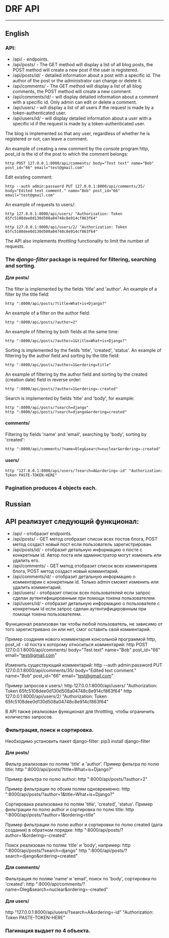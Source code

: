 # DRF API
---

## English

### API:

* /api/ - endpoints.
* /api/posts/ - The GET method will display a list of all blog posts, the POST method will create a new post if the user is registered.
* /api/posts/id/ - detailed information about a post with a specific id. The author of the post or the administrator can change or delete it.
* /api/comments/ - The GET method will display a list of all blog comments, the POST method will create a new comment.
* /api/comments/id/ - will display detailed information about a comment with a specific id. Only admin can edit or delete a comment.
* /api/users/ - will display a list of all users if the request is made by a token-authenticated user.
* /api/users/id/ - will display detailed information about a user with a specific id if the request is made by a token-authenticated user.

The blog is implemented so that any user, regardless of whether he is registered or not, can leave a comment.

An example of creating a new comment by the console program http, post_id is the id of the post to which the comment belongs:

```
http POST 127.0.0.1:8000/api/comments/ body="Test text" name="Bob" post_id="66" email="test@gmail.com"
```

Edit existing comment:

```
http --auth admin:password PUT 127.0.0.1:8000/api/comments/35/ body="Edited text comment." name="Bob" post_id="66" email="test@gmail.com"
```

An example of requests to users/:

```
http 127.0.0.1:8000/api/users/ "Authorization: Token 65fc5108dee0d130d508a04748c8e914cf863f64"
```

```
http 127.0.0.1:8000/api/users/2/ "Authorization: Token 65fc5108dee0d130d508a04748c8e914cf863f64"
```

The API also implements *throttling* functionality to limit the number of requests.

### The *django-filter* package is required for filtering, searching and sorting.

#### Для posts/

The filter is implemented by the fields 'title' and 'author'.
An example of a filter by the title field:

```
http ":8000/api/posts/?title=What+is+Django?"
```

An example of a filter on the author field:

```
http ":8000/api/posts/?author=2"
```

An example of filtering by both fields at the same time:

```
http ":8000/api/posts/?author=1&title=What+is+Django?"
```

Sorting is implemented by the fields 'title', 'created', 'status'.
An example of filtering by the author field and sorting by the title field:

```
http ":8000/api/posts/?author=1&ordering=title"
```

An example of filtering by the author field and sorting by the created (creation date) field in reverse order:

```
http ":8000/api/posts/?author=1&ordering=-created"
```

Search is implemented by fields 'title' and 'body', for example:

```
http ":8000/api/posts/?search=django"
http ":8000/api/posts/?search=django&ordering=created"
```

#### comments/

Filtering by fields 'name' and 'email', searching by 'body', sorting by 'created':

```
http ":8000/api/comments/?name=Oleg&search=nuclear&ordering=-created"
```

#### users/

```
http "127.0.0.1:8000/api/users/?search=A&ordering=-id" "Authorization: Token PASTE-TOKEN-HERE"
```

### Pagination produces 4 objects each.

## Russian

## API реализует следующий функционал:

* /api/ - отобразит endpoints.
* /api/posts/ - GET метод отобразит список всех постов блога, POST метод создаст новый пост если пользователь зарегистрирован.
* /api/posts/id/ - отобразит детальную информацию о посте с конкретным id. Автор поста или администратор могут изменить или удалить его.
* /api/comments/ - GET метод отобразит список всех комментариев блога, POST метод создаст новый комминтарий.
* /api/comments/id/ - отобразит детальную информацию о комментарии с конкретным id. Только admin сможет изменить или удалить комментарий.
* /api/users/ - отобразит список всех пользователей если запрос сделан аутентифицировнным при помощи токена пользователем.
* /api/users/id/ - отобразит детальную информацию о пользователе с конкретным id если запрос сделан аутентифицировнным при помощи токена пользователем.

Функционал реализован так чтобы любой пользователь, не зависимо от того зарегистривано он или нет, смог оставить свой комментарий.

Пример создания нового комментария консольной программой http, post_id - id поста к которому относиться комментарий:
http POST 127.0.0.1:8000/api/comments/ body="Test text" name="Bob" post_id="66" email="test@gmail.com"

Изменить существующий комментарий:
http --auth admin:password PUT 127.0.0.1:8000/api/comments/35/ body="Edited text comment." name="Bob" post_id="66" email="test@gmail.com"

Пример запросов к users/:
http 127.0.0.1:8000/api/users/ "Authorization: Token 65fc5108dee0d130d508a04748c8e914cf863f64"
http 127.0.0.1:8000/api/users/2/ "Authorization: Token 65fc5108dee0d130d508a04748c8e914cf863f64"

В API также реализован функционал для throttling, чтобы ограничить количество запросов.

### Фильтрация, поиск и сортировка.

Необходимо установить пакет django-filter: pip3 install django-filter

#### Для posts/
Фильтр реализован по полям 'title' и 'author'. Пример фильтра по полю title:
http ":8000/api/posts/?title=What+is+Django?"

Пример фильтра по полю author:
http ":8000/api/posts/?author=2"

Пример фильтрации по обоим полям одновременно:
http ":8000/api/posts/?author=1&title=What+is+Django?"

Сортировака реализована по полям 'title', 'created', 'status'.
Пример фильтрации по полю author и сортировка по полю title:
http ":8000/api/posts/?author=1&ordering=title"

Пример фильтрации по полю author и сортировки по полю created (дата создания) в обратном порядке:
http ":8000/api/posts/?author=1&ordering=-created"

Поиск реализован по полям 'title' и 'body', например:
http ":8000/api/posts/?search=django"
http ":8000/api/posts/?search=django&ordering=created"

#### Для comments/
Фильтрация по полям 'name' и 'email', поиск по 'body', сортировка по 'created':
http ":8000/api/comments/?name=Oleg&search=nuclear&ordering=-created"

#### Для users/
http "127.0.0.1:8000/api/users/?search=A&ordering=-id" "Authorization: Token PASTE-TOKEN-HERE"

### Пагинация выдает по 4 объекта.
